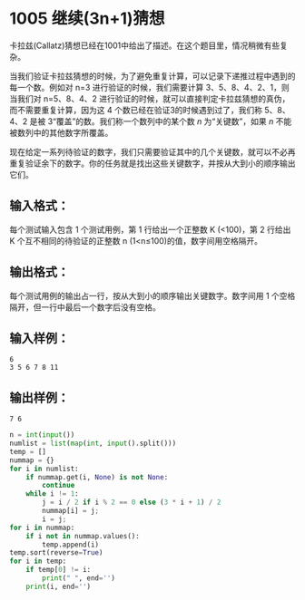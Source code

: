 # 1005 继续(3n+1)猜想

卡拉兹(Callatz)猜想已经在1001中给出了描述。在这个题目里，情况稍微有些复杂。

当我们验证卡拉兹猜想的时候，为了避免重复计算，可以记录下递推过程中遇到的每一个数。例如对 n=3 进行验证的时候，我们需要计算 3、5、8、4、2、1，则当我们对 n=5、8、4、2 进行验证的时候，就可以直接判定卡拉兹猜想的真伪，而不需要重复计算，因为这 4 个数已经在验证3的时候遇到过了，我们称 5、8、4、2 是被 3“覆盖”的数。我们称一个数列中的某个数 $n$ 为“关键数”，如果 $n$ 不能被数列中的其他数字所覆盖。

现在给定一系列待验证的数字，我们只需要验证其中的几个关键数，就可以不必再重复验证余下的数字。你的任务就是找出这些关键数字，并按从大到小的顺序输出它们。

## 输入格式：
每个测试输入包含 1 个测试用例，第 1 行给出一个正整数 K (<100)，第 2 行给出 K 个互不相同的待验证的正整数 n (1<n≤100)的值，数字间用空格隔开。

## 输出格式：
每个测试用例的输出占一行，按从大到小的顺序输出关键数字。数字间用 1 个空格隔开，但一行中最后一个数字后没有空格。

## 输入样例：
```
6
3 5 6 7 8 11
```
      
    
## 输出样例：
```
7 6
```

```python
n = int(input())
numlist = list(map(int, input().split()))
temp = []
nummap = {}
for i in numlist:
    if nummap.get(i, None) is not None:
        continue
    while i != 1:
        j = i / 2 if i % 2 == 0 else (3 * i + 1) / 2
        nummap[i] = j;
        i = j;
for i in nummap:
    if i not in nummap.values():
        temp.append(i)
temp.sort(reverse=True)
for i in temp:
    if temp[0] != i:
        print(" ", end='')
    print(i, end='')
```